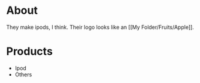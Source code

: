 # About

They make ipods, I think. Their logo looks like an [[My Folder/Fruits/Apple]].

# Products

- Ipod
- Others
